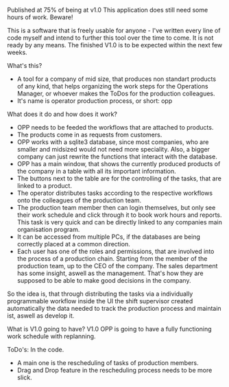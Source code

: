 Published at 75% of being at v1.0
This application does still need some hours of work. Beware!

This is a software that is freely usable for anyone - I've written every line of code myself and intend to further this tool over the time to come.
It is not ready by any means. The finished V1.0 is to be expected within the next few weeks. 

What's this?
* A tool for a company of mid size, that produces non standart products of any kind, that helps organizing the work steps for the Operations Manager, or whoever makes the ToDos for the production colleagues.
* It's name is operator production process, or short: opp

What does it do and how does it work?
* OPP needs to be feeded the workflows that are attached to products.
* The products come in as requests from customers.
* OPP works with a sqlite3 database, since most companies, who are smaller and midsized would not need more speciality. Also, a bigger company can just rewrite the functions that interact with the database.
* OPP has a main window, that shows the currently produced products of the company in a table with all its important information.
* The buttons next to the table are for the controlling of the tasks, that are linked to a product.
* The operator distributes tasks according to the respective workflows onto the colleagues of the production team.
* The production team member then can login themselves, but only see their work schedule and click through it to book work hours and reports. This task is very quick and can be directly linked to any companies main organisation program.
* It can be accessed from multiple PCs, if the databases are being correctly placed at a common direction.
* Each user has one of the roles and permissions, that are involved into the process of a production chain. Starting from the member of the production team, up to the CEO of the company. The sales department has some insight, aswell as the management. That's how they are supposed to be able to make good decisions in the company.

So the idea is, that through distributing the tasks via a individually programmable workflow inside the UI the shift supervisor created automatically the data needed to track the production process and maintain ist, aswell as develop it.

What is V1.0 going to have?
V1.0 OPP is going to have a fully functioning work schedule with replanning.

ToDo's: In the code. 
- A main one is the rescheduling of tasks of production members.
- Drag and Drop feature in the rescheduling process needs to be more slick.
